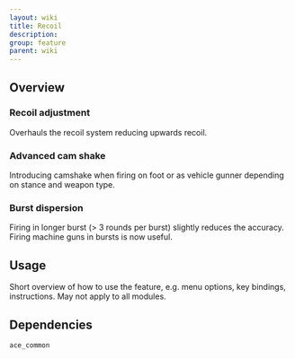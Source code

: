 ```yaml
---
layout: wiki
title: Recoil
description: 
group: feature
parent: wiki
---
```


## Overview

### Recoil adjustment
Overhauls the recoil system reducing upwards recoil.

### Advanced cam shake
Introducing camshake when firing on foot or as vehicle gunner depending on stance and weapon type.

### Burst dispersion
Firing in longer burst (> 3 rounds per burst) slightly reduces the accuracy. Firing machine guns in bursts is now useful.


## Usage

Short overview of how to use the feature, e.g. menu options, key bindings, 
instructions. May not apply to all modules.


## Dependencies

`ace_common`
